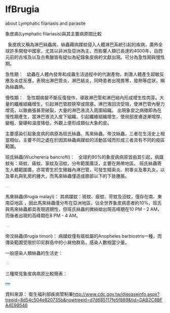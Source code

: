 # lfBrugia
about Lymphatic filariasis and parasite

象皮病(Lymphatic filariasis)與其主要病原間比較

   象皮病又稱為淋巴絲蟲病，絲蟲藉病媒蚊侵入人體淋巴系統引起的疾病，廣佈全球許多開發中國家，尤其以非洲及亞洲為主，而影響人類已長達約4000年，自西元前的古埃及以及古希臘皆有疑似為紀錄象皮病的文獻出現。可分為急性期與慢性期。 

急性期：
   幼蟲在人體內發育和成蟲生活過程中的代謝產物，刺激人體產生超敏反應及炎症反應，表現出淋巴管炎，淋巴結炎，同時患者出現畏寒，發熱等症狀，稱為絲蟲熱。

慢性期：
   急性期病變不斷反復發作，導致淋巴管和淋巴結內形成增生性肉芽。大量的纖維組織增生，引起淋巴管腔狹窄或阻塞。淋巴液回流受阻，使淋巴管內壓力增高，以致曲張甚至破裂，大量的淋巴液流入周圍組織。
出現象皮之病徵即為在慢性期產生，當淋巴液流入皮下組織，引起纖維組織增生，使局部皮膚逐漸增厚、變粗、變硬和溫度降低，外觀上便形成類似大象的皮。


主要感染引起象皮病的病原為班氏絲蟲、馬來絲蟲、帝汶絲蟲，三者在生活史上相當相似，主要不同之處在於因其絲蟲病媒蚊的活動區域而形成三者具有不同的疫區範圍。

班氏絲蟲(Wuchereria bancrofti)：
   全球約90%的象皮病病原皆由其引起，病媒蚊有：斑蚊、瘧蚊、家蚊及沼蚊，分布範圍廣泛，主要在熱帶地區。
班氏絲蟲寄生人體範圍廣，亦常寄生於生殖器內淋巴管，可發生精索炎、附睾炎及睾丸炎，以及睪丸與乳房的腫大，而馬來絲蟲僅造成膝部以下的下肢腫脹。

<img src='https://raw.githubusercontent.com/juinweisun/lfBrugia/master/%E6%96%91%E6%B0%8F%E7%B5%B2%E8%9F%B2.png' width='15'>

馬來絲蟲(Brugia malayi)：
其病媒蚊：斑蚊、瘧蚊、苛蚊及沼蚊，僅存在南、東南亞地區 ，因此馬來絲蟲僅分布在亞洲地區，佔全世界象皮病患者約10%，班氏與馬來絲蟲都具夜現週期性，但班氏絲蟲的微絲蚴出現高峰期在10 PM - 2 AM，而後者出現的高峰期在8 PM - 4 AM。

<img src='https://raw.githubusercontent.com/juinweisun/lfBrugia/master/%E9%A6%AC%E4%BE%86%E7%B5%B2%E8%9F%B2.png' width= '15'>

帝汶絲蟲(Brugia timori)：
病媒蚊僅有瘧蚊屬的Anopheles barbiostris一種，而傳染範圍受限於印尼群島中的小巽他群島，感染人數相當少量。

一般感染人類絲蟲的生活史：

<img src='https://raw.githubusercontent.com/juinweisun/lfBrugia/master/%E5%AF%84%E7%94%9F%E8%9F%B2%E7%94%9F%E6%B4%BB%E5%8F%B2.png' width= '15'>

三種常見象皮病病原比較簡表：

<img src='https://raw.githubusercontent.com/juinweisun/lfBrugia/master/%E5%AF%84%E7%94%9F%E8%9F%B2%E6%AF%94%E8%BC%83.png' width= '15'>




資料來源：
衛生福利部疾病管制署<http://www.cdc.gov.tw/diseaseinfo.aspx?treeid=8d54c504e820735b&nowtreeid=d7d685117fe5f889&tid=DAB2C8BFA4E99546>

